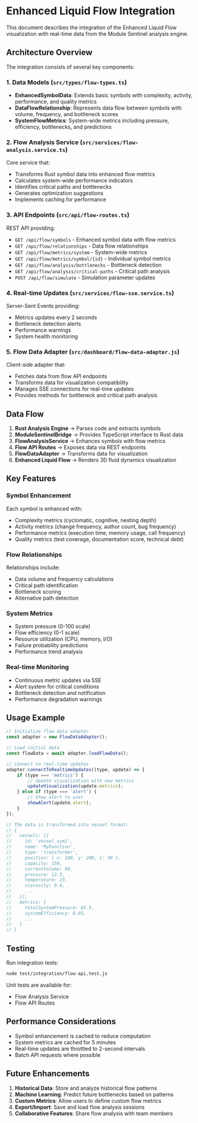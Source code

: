 # Enhanced Liquid Flow Integration

This document describes the integration of the Enhanced Liquid Flow visualization with real-time data from the Module Sentinel analysis engine.

## Architecture Overview

The integration consists of several key components:

### 1. Data Models (`src/types/flow-types.ts`)

- **EnhancedSymbolData**: Extends basic symbols with complexity, activity, performance, and quality metrics
- **DataFlowRelationship**: Represents data flow between symbols with volume, frequency, and bottleneck scores
- **SystemFlowMetrics**: System-wide metrics including pressure, efficiency, bottlenecks, and predictions

### 2. Flow Analysis Service (`src/services/flow-analysis.service.ts`)

Core service that:
- Transforms Rust symbol data into enhanced flow metrics
- Calculates system-wide performance indicators
- Identifies critical paths and bottlenecks
- Generates optimization suggestions
- Implements caching for performance

### 3. API Endpoints (`src/api/flow-routes.ts`)

REST API providing:
- `GET /api/flow/symbols` - Enhanced symbol data with flow metrics
- `GET /api/flow/relationships` - Data flow relationships
- `GET /api/flow/metrics/system` - System-wide metrics
- `GET /api/flow/metrics/symbol/{id}` - Individual symbol metrics
- `GET /api/flow/analysis/bottlenecks` - Bottleneck detection
- `GET /api/flow/analysis/critical-paths` - Critical path analysis
- `POST /api/flow/simulate` - Simulation parameter updates

### 4. Real-time Updates (`src/services/flow-sse.service.ts`)

Server-Sent Events providing:
- Metrics updates every 2 seconds
- Bottleneck detection alerts
- Performance warnings
- System health monitoring

### 5. Flow Data Adapter (`src/dashboard/flow-data-adapter.js`)

Client-side adapter that:
- Fetches data from flow API endpoints
- Transforms data for visualization compatibility
- Manages SSE connections for real-time updates
- Provides methods for bottleneck and critical path analysis

## Data Flow

1. **Rust Analysis Engine** → Parses code and extracts symbols
2. **ModuleSentinelBridge** → Provides TypeScript interface to Rust data
3. **FlowAnalysisService** → Enhances symbols with flow metrics
4. **Flow API Routes** → Exposes data via REST endpoints
5. **FlowDataAdapter** → Transforms data for visualization
6. **Enhanced Liquid Flow** → Renders 3D fluid dynamics visualization

## Key Features

### Symbol Enhancement
Each symbol is enhanced with:
- Complexity metrics (cyclomatic, cognitive, nesting depth)
- Activity metrics (change frequency, author count, bug frequency)
- Performance metrics (execution time, memory usage, call frequency)
- Quality metrics (test coverage, documentation score, technical debt)

### Flow Relationships
Relationships include:
- Data volume and frequency calculations
- Critical path identification
- Bottleneck scoring
- Alternative path detection

### System Metrics
- System pressure (0-100 scale)
- Flow efficiency (0-1 scale)
- Resource utilization (CPU, memory, I/O)
- Failure probability predictions
- Performance trend analysis

### Real-time Monitoring
- Continuous metric updates via SSE
- Alert system for critical conditions
- Bottleneck detection and notification
- Performance degradation warnings

## Usage Example

```javascript
// Initialize flow data adapter
const adapter = new FlowDataAdapter();

// Load initial data
const flowData = await adapter.loadFlowData();

// Connect to real-time updates
adapter.connectToRealtimeUpdates((type, update) => {
    if (type === 'metrics') {
        // Update visualization with new metrics
        updateVisualization(update.metrics);
    } else if (type === 'alert') {
        // Show alert to user
        showAlert(update.alert);
    }
});

// The data is transformed into vessel format:
// {
//   vessels: [{
//     id: 'vessel_sym1',
//     name: 'MyFunction',
//     type: 'transformer',
//     position: { x: 100, y: 200, z: 30 },
//     capacity: 150,
//     currentVolume: 90,
//     pressure: 12.5,
//     temperature: 23,
//     viscosity: 0.4,
//     ...
//   }],
//   metrics: {
//     totalSystemPressure: 65.5,
//     systemEfficiency: 0.85,
//     ...
//   }
// }
```

## Testing

Run integration tests:
```bash
node test/integration/flow-api.test.js
```

Unit tests are available for:
- Flow Analysis Service
- Flow API Routes

## Performance Considerations

- Symbol enhancement is cached to reduce computation
- System metrics are cached for 5 minutes
- Real-time updates are throttled to 2-second intervals
- Batch API requests where possible

## Future Enhancements

1. **Historical Data**: Store and analyze historical flow patterns
2. **Machine Learning**: Predict future bottlenecks based on patterns
3. **Custom Metrics**: Allow users to define custom flow metrics
4. **Export/Import**: Save and load flow analysis sessions
5. **Collaborative Features**: Share flow analysis with team members